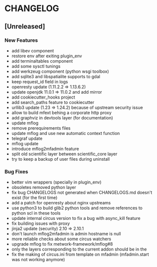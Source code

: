 # CHANGELOG


## [Unreleased]

### New Features
- add libev component
- restore env after exiting plugin_env
- add terminaltables component
- add some sysctl tunings
- add werkzeug component (python wsgi toolbox)
- add sqlite3 and libspatialite supports to gdal
- keep request_id field in logs
- openresty update (1.11.2.2 => 1.13.6.2)
- update openjdk 11.0.1 => 11.0.2 and add mirror
- add cookiecutter_hooks project
- add search_paths feature to cookiecutter
- urllib3 update (1.23 => 1.24.2) because of upstream security issue
- allow to build mfext behing a corporate http proxy
- add graphviz in devtools layer (for documentation)
- update mflog
- remove prerequirements files
- update mflog and use new automatic context function
- telegraf update
- mflog update
- introduce mflog2mfadmin feature
- split old scientific layer between scientific_core layer
- try to keep a backup of user files during uninstall


### Bug Fixes
- better vim wrappers (specially in plugin_env)
- obsoletes removed python layer
- fix bug CHANGELOGS not generated when CHANGELOGS.md doesn't exist (for the first time)
- add a patch for openresty about nginx upstreams
- use python3 to build glib2 python tools and remove references to python scl in these tools
- update internal circus version to fix a bug with async_kill feature
- fix building issues with proxy
- jinja2 update (security) 2.10 => 2.10.1
- don't launch mflog2mfadmin is admin hostname is null
- more reliable checks about some circus watchers
- upgrade mflog to fix metwork-framework/mflog#8
- only the layers corresponding to the current addon should be in the
- fix the making of circus.ini from template on mfadmin (mfadmin.start was not working anymore)





